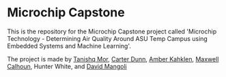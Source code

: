 # Microchip Capstone

This is the repository for the Microchip Capstone project called 'Microchip Technology - Determining Air Quality Around 
ASU Temp Campus using Embedded Systems and Machine Learning'. 

The project is made by [Tanishq Mor](https://github.com/exposedtalent), [Carter Dunn](https://github.com/CarterDunn),
[Amber Kahklen](https://github.com/amberkahklen), [Maxwell Calhoun](https://github.com/Maxwell-Calhoun), Hunter White, and [David Mangoli](https://github.com/DavidMangoli)
